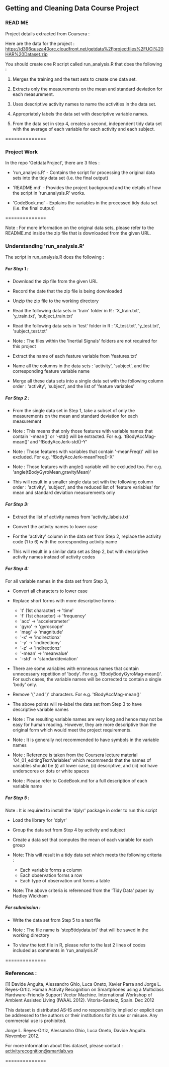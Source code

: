 ## Getting and Cleaning Data Course Project

### READ ME


Project details extracted from Coursera :

Here are the data for the project : 
https://d396qusza40orc.cloudfront.net/getdata%2Fprojectfiles%2FUCI%20HAR%20Dataset.zip

You should create one R script called run_analysis.R that does the following :

1. Merges the training and the test sets to create one data set.

2. Extracts only the measurements on the mean and standard deviation for each measurement. 

3. Uses descriptive activity names to name the activities in the data set.

4. Appropriately labels the data set with descriptive variable names. 

5. From the data set in step 4, creates a second, independent tidy data set with the average of each variable for each activity and each subject.
   
   
   
==============
   
   
### Project Work

In the repo 'GetdataProject', there are 3 files :

* 'run_analysis.R' - Contains the script for processing the original data sets into the tidy data set (i.e. the final output)

* 'README.md' - Provides the project background and the details of how the script in 'run.analysis.R' works.

* 'CodeBook.md' - Explains the variables in the processed tidy data set (i.e. the final output)
   
   
   
==============
   
   
Note : For more information on the original data sets, please refer to the README.md inside the zip file that is downloaded from the given URL.
   
   
   
### Understanding 'run_analysis.R'



The script in run_analysis.R does the following :



##### For Step 1 :

- Download the zip file from the given URL

- Record the date that the zip file is being downloaded

- Unzip the zip file to the working directory

- Read the following data sets in 'train' folder in R : 'X_train.txt', 'y_train.txt', 'subject_train.txt'

- Read the following data sets in 'test' folder in R : 'X_test.txt', 'y_test.txt', 'subject_test.txt'

- Note : The files within the 'Inertial Signals' folders are not required for this project

- Extract the name of each feature variable from 'features.txt'

- Name all the columns in the data sets : 'activity', 'subject', and the corresponding feature variable name

- Merge all these data sets into a single data set with the following column order : 'activity', 'subject', and the list of 'feature variables'



##### For Step 2 :

- From the single data set in Step 1, take a subset of only the measurements on the mean and standard deviation for each measurement

- Note : This means that only those features with variable names that contain '-mean()' or '-std() will be extracted.  For e.g. 'tBodyAccMag-mean()' and 'fBodyAccJerk-std()-Y'

- Note : Those features with variables that contain '-meanFreq()' will be excluded.  For e.g. 'fBodyAccJerk-meanFreq()-X'

- Note : Those features with angle() variable will be excluded too.  For e.g. 'angle(tBodyGyroMean,gravityMean)'

- This will result in a smaller single data set with the following column order : 'activity', 'subject', and the reduced list of 'feature variables' for mean and standard deviation measurements only



##### For Step 3:

- Extract the list of activity names from 'activity_labels.txt'

- Convert the activity names to lower case

- For the 'activity' column in the data set from Step 2, replace the activity code (1 to 6) with the corresponding activity name

- This will result in a similar data set as Step 2, but with descriptive activity names instead of activity codes



##### For Step 4:

For all variable names in the data set from Step 3,

- Convert all characters to lower case

- Replace short forms with more descriptive forms : 

	* 't' (1st character) -> 'time'
	* 'f' (1st character) -> 'frequency'
	* 'acc' -> 'accelerometer'
	* 'gyro' -> 'gyroscope'
	* 'mag' -> 'magnitude' 
	* '-x' -> 'indirectionx'
	* '-y' -> 'indirectiony'
	* '-z' -> 'indirectionz'
	* '-mean' -> 'meanvalue'
	* '-std' -> 'standarddeviation'

- There are some variables with erroneous names that contain unnecessary repetition of 'body'.  For e.g. 'fBodyBodyGyroMag-mean()'.  For such cases, the variable names will be corrected to contain a single 'body' only.

- Remove '(' and ')' characters.  For e.g. 'tBodyAccMag-mean()'

- The above points will re-label the data set from Step 3 to have descriptive variable names

- Note : The resulting variable names are very long and hence may not be easy for human reading.  However, they are more descriptive than the original form which would meet the project requirements.

- Note : It is generally not recommended to have symbols in the variable names

- Note : Reference is taken from the Coursera lecture material '04_01_editingTextVariables' which recommends that the names of variables should be (i) all lower case, (ii) descriptive, and (iii) not have underscores or dots or white spaces

- Note : Please refer to CodeBook.md for a full description of each variable name



##### For Step 5 :

Note : It is required to install the 'dplyr' package  in order to run this script

- Load the library for 'dplyr'

- Group the data set from Step 4 by activity and subject

- Create a data set that computes the mean of each variable for each group

- Note: This will result in a tidy data set which meets the following criteria :

	* Each variable forms a column
	* Each observation forms a row
	* Each type of observation unit forms a table

- Note: The above criteria is referenced from the 'Tidy Data' paper by Hadley Wickham



##### For submission :

- Write the data set from Step 5 to a text file 

- Note : The file name is 'step5tidydata.txt' that will be saved in the working directory

- To view the text file in R, please refer to the last 2 lines of codes included as comments in 'run_analysis.R'




==============

### References :  

[1] Davide Anguita, Alessandro Ghio, Luca Oneto, Xavier Parra and Jorge L. Reyes-Ortiz. Human Activity Recognition on Smartphones using a Multiclass Hardware-Friendly Support Vector Machine. International Workshop of Ambient Assisted Living (IWAAL 2012). Vitoria-Gasteiz, Spain. Dec 2012

This dataset is distributed AS-IS and no responsibility implied or explicit can be addressed to the authors or their institutions for its use or misuse. Any commercial use is prohibited.

Jorge L. Reyes-Ortiz, Alessandro Ghio, Luca Oneto, Davide Anguita. November 2012.

For more information about this dataset, please contact : activityrecognition@smartlab.ws



==============
